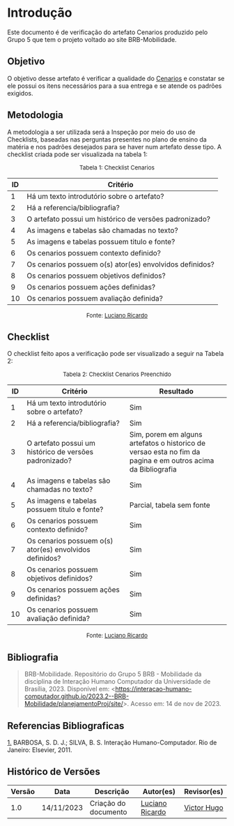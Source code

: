 # Introdução 

Este documento é de verificação do artefato Cenarios produzido pelo Grupo 5 que tem o projeto voltado ao site BRB-Mobilidade.


## Objetivo

O objetivo desse artefato é verificar a qualidade do [Cenarios](https://interacao-humano-computador.github.io/2023.2--BRB-Mobilidade/analiseRequisitos/cenario/) e constatar se ele possui os itens necessários para a sua entrega e se atende os padrões exigidos.



## Metodologia

A metodologia a ser utilizada será a Inspeção por meio do uso de Checklists, baseadas nas perguntas presentes no plano de ensino da matéria e nos padrões desejados para se haver num artefato desse tipo. A checklist criada pode ser visualizada na tabela 1:

<center>
<font size="2"><p style="text-align: center">Tabela 1: Checklist Cenarios</p></font>

| ID  | Critério                                                |
| --- | ------------------------------------------------------- |
| 1   | Há um texto introdutório sobre o artefato?              |
| 2   | Há a referencia/bibliografia?                           |
| 3   | O artefato possui um histórico de versões padronizado?  |
| 4   | As imagens e tabelas são chamadas no texto?             |
| 5   | As imagens e tabelas possuem titulo e fonte?            |
| 6   | Os cenarios possuem contexto definido?                  |
| 7   | Os cenarios possuem o(s) ator(es) envolvidos definidos? |
| 8   | Os cenarios possuem objetivos definidos?                |
| 9   | Os cenarios possuem ações definidas?                    |
| 10  | Os cenarios possuem avaliação definida?                 |

<font size="2"><p style="text-align: center">Fonte: [Luciano Ricardo](https://github.com/l-ricardo)</p></font>
</center>



## Checklist 

O checklist feito apos a verificação pode ser visualizado a seguir na Tabela 2:

<center>
<font size="2"><p style="text-align: center">Tabela 2: Checklist Cenarios Preenchido</p></font>

| ID  | Critério                                                | Resultado                                                                                                    |
| --- | ------------------------------------------------------- | ------------------------------------------------------------------------------------------------------------ |
| 1   | Há um texto introdutório sobre o artefato?              | Sim                                                                                                          |
| 2   | Há a referencia/bibliografia?                           | Sim                                                                                                          |
| 3   | O artefato possui um histórico de versões padronizado?  | Sim, porem em alguns artefatos o historico de versao esta no fim da pagina e em outros acima da Bibliografia |
| 4   | As imagens e tabelas são chamadas no texto?             | Sim                                                                                                          |
| 5   | As imagens e tabelas possuem titulo e fonte?            | Parcial, tabela sem fonte                                                                                    |
| 6   | Os cenarios possuem contexto definido?                  | Sim                                                                                                          |
| 7   | Os cenarios possuem o(s) ator(es) envolvidos definidos? | Sim                                                                                                          |
| 8   | Os cenarios possuem objetivos definidos?                | Sim                                                                                                          |
| 9   | Os cenarios possuem ações definidas?                    | Sim                                                                                                          |
| 10  | Os cenarios possuem avaliação definida?                 | Sim                                                                                                          |

<font size="2"><p style="text-align: center">Fonte: [Luciano Ricardo](https://github.com/l-ricardo)</p></font>
</center>



## Bibliografia 

> BRB-Mobilidade. Repositório do Grupo 5 BRB - Mobilidade da disciplina de Interação Humano Computador da Universidade de Brasília, 2023. Disponível em: <<https://interacao-humano-computador.github.io/2023.2--BRB-Mobilidade/planejamentoProj/site/>>. Acesso em: 14 de nov de 2023.



## Referencias Bibliograficas

<a id="FRM3" href="#anchor_1">1.</a> BARBOSA, S. D. J.; SILVA, B. S. Interação Humano-Computador. Rio de Janeiro: Elsevier, 2011.



## Histórico de Versões

| Versão | Data       | Descrição            | Autor(es)                                       | Revisor(es)                                    |
| ------ | ---------- | -------------------- | ----------------------------------------------- | ---------------------------------------------- |
| 1.0    | 14/11/2023 | Criação do documento | [Luciano Ricardo](https://github.com/l-ricardo) | [Victor Hugo](https://github.com/ViictorHugoo) |
